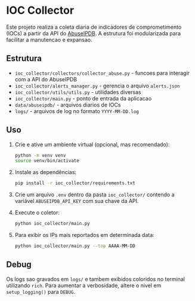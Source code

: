 # IOC Collector

Este projeto realiza a coleta diaria de indicadores de comprometimento (IOCs) a partir da API do [AbuseIPDB](https://www.abuseipdb.com/). A estrutura foi modularizada para facilitar a manutencao e expansao.

## Estrutura

- `ioc_collector/collectors/collector_abuse.py` - funcoes para interagir com a API do AbuseIPDB
- `ioc_collector/alerts_manager.py` - gerencia o arquivo `alerts.json`
- `ioc_collector/utils/utils.py` - utilidades diversas
- `ioc_collector/main.py` - ponto de entrada da aplicacao
- `data/abuseipdb/` - arquivos diarios de IOCs
- `logs/` - arquivos de log no formato `YYYY-MM-DD.log`

## Uso

1. Crie e ative um ambiente virtual (opcional, mas recomendado):

   ```bash
   python -m venv venv
   source venv/bin/activate
   ```

2. Instale as dependências:

   ```bash
   pip install -r ioc_collector/requirements.txt
   ```

3. Crie um arquivo `.env` dentro da pasta `ioc_collector/` contendo a variável
   `ABUSEIPDB_API_KEY` com sua chave da API.

4. Execute o coletor:

   ```bash
   python ioc_collector/main.py
   ```

5. Para exibir os IPs mais reportados em determinada data:

   ```bash
   python ioc_collector/main.py --top AAAA-MM-DD
   ```

## Debug

Os logs sao gravados em `logs/` e tambem exibidos coloridos no terminal utilizando `rich`. Para aumentar a verbosidade, altere o nivel em `setup_logging()` para `DEBUG`.

